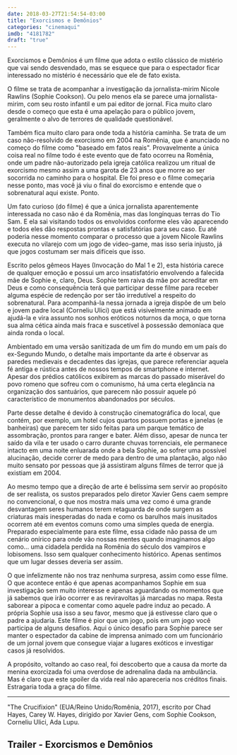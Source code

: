```yaml
---
date: 2018-03-27T21:54:54-03:00
title: "Exorcismos e Demônios"
categories: "cinemaqui"
imdb: "4181782"
draft: "true"
---
```

Exorcismos e Demônios é um filme que adota o estilo clássico de mistério que vai sendo desvendado, mas se esquece que para o espectador ficar interessado no mistério é necessário que ele de fato exista.

O filme se trata de acompanhar a investigação da jornalista-mirim Nicole Rawlins (Sophie Cookson). Ou pelo menos ela se parece uma jornalista-mirim, com seu rosto infantil e um pai editor de jornal. Fica muito claro desde o começo que esta é uma apelação para o público jovem, geralmente o alvo de terrores de qualidade questionável.

Também fica muito claro para onde toda a história caminha. Se trata de um caso não-resolvido de exorcismo em 2004 na Romênia, que é anunciado no começo do filme como "baseado em fatos reais". Provavelmente a única coisa real no filme todo é este evento que de fato ocorreu na Romênia, onde um padre não-autorizado pela igreja católica realizou um ritual de exorcismo mesmo assim a uma garota de 23 anos que morre ao ser socorrida no caminho para o hospital. Ele foi preso e o filme começaria nesse ponto, mas você já viu o final do exorcismo e entende que o sobrenatural aqui existe. Ponto.

Um fato curioso (do filme) é que a única jornalista aparentemente interessada no caso não é da Romênia, mas das longínquas terras do Tio Sam. E ela sai visitando todos os envolvidos conforme eles vão aparecendo e todos eles dão respostas prontas e satisfatórias para seu caso. Eu até poderia nesse momento comparar o processo que a jovem Nicole Rawlins executa no vilarejo com um jogo de video-game, mas isso seria injusto, já que jogos costumam ser mais difíceis que isso.

Escrito pelos gêmeos Hayes (Invocação do Mal 1 e 2), esta história carece de qualquer emoção e possui um arco insatisfatório envolvendo a falecida mãe de Sophie e, claro, Deus. Sophie tem raiva da mãe por acreditar em Deus e como consequência terá que participar desse filme para receber alguma espécie de redenção por ser tão irredutível a respeito do sobrenatural. Para acompanhá-la nessa jornada a igreja dispõe de um belo e jovem padre local (Corneliu Ulici) que está visivelmente animado em ajudá-la e vira assunto nos sonhos eróticos noturnos da moça, o que torna sua alma cética ainda mais fraca e suscetível à possessão demoníaca que ainda ronda o local.

Ambientado em uma versão sanitizada de um fim do mundo em um país do ex-Segundo Mundo, o detalhe mais importante da arte é observar as paredes medievais e decadentes das igrejas, que parece referenciar aquela fé antiga e rústica antes de nossos tempos de smartphone e internet. Apesar dos prédios católicos exibirem as marcas do passado miserável do povo romeno que sofreu com o comunismo, há uma certa elegância na organização dos santuários, que parecem não possuir aquele pó característico de monumentos abandonados por séculos.

Parte desse detalhe é devido à construção cinematográfica do local, que contém, por exemplo, um hotel cujos quartos possuem portas e janelas (e banheiras) que parecem ter sido feitas para um parque temático de assombração, prontos para ranger e bater. Além disso, apesar de nunca ter saído da vila e ter usado o carro durante chuvas torrenciais, ele permanece intacto em uma noite enluarada onde a bela Sophie, ao sofrer uma possível alucinação, decide correr de medo para dentro de uma plantação, algo não muito sensato por pessoas que já assistiram alguns filmes de terror que já existiam em 2004.

Ao mesmo tempo que a direção de arte é belíssima sem servir ao propósito de ser realista, os sustos preparados pelo diretor Xavier Gens caem sempre no convencional, o que nos mostra mais uma vez como é uma grande desvantagem seres humanos terem retaguarda de onde surgem as criaturas mais inesperadas do nada e como os barulhos mais inusitados ocorrem até em eventos comuns como uma simples queda de energia. Preparado especialmente para este filme, essa cidade não passa de um cenário onírico para onde vão nossas mentes quando imaginamos algo como... uma cidadela perdida na Romênia do século dos vampiros e lobisomens. Isso sem qualquer conhecimento histórico. Apenas sentimos que um lugar desses deveria ser assim.

O que infelizmente não nos traz nenhuma surpresa, assim como esse filme. O que acontece então é que apenas acompanhamos Sophie em sua investigação sem muito interesse e apenas aguardando os momentos que já sabemos que irão ocorrer e as reviravoltas já marcadas no mapa. Resta saborear a pipoca e comentar como aquele padre induz ao pecado. A própria Sophie usa isso a seu favor, mesmo que já estivesse claro que o padre a ajudaria. Este filme é pior que um jogo, pois em um jogo você participa de alguns desafios. Aqui o único desafio para Sophie parece ser manter o espectador da cabine de imprensa animado com um funcionário de um jornal jovem que consegue viajar a lugares exóticos e investigar casos já resolvidos.

A propósito, voltando ao caso real, foi descoberto que a causa da morte da menina exorcizada foi uma overdose de adrenalina dada na ambulância. Mas é claro que este spoiler da vida real não apareceria nos créditos finais. Estragaria toda a graça do filme.

<hr>"The Crucifixion" (EUA/Reino Unido/Romênia, 2017), escrito por Chad Hayes, Carey W. Hayes, dirigido por Xavier Gens, com Sophie Cookson, Corneliu Ulici, Ada Lupu.

<h2>Trailer - Exorcismos e Demônios<h2>
